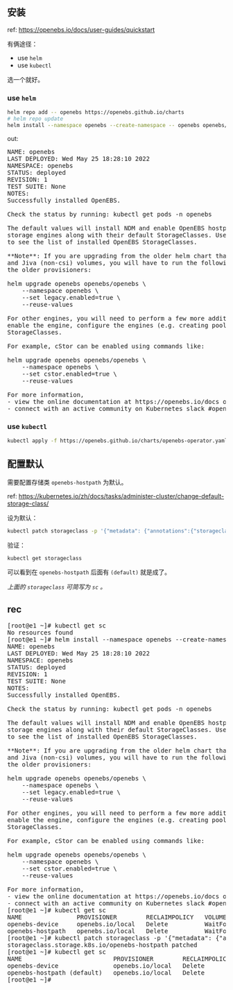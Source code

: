 
## 安装

ref: https://openebs.io/docs/user-guides/quickstart

有俩途径：

- use `helm`
- use `kubectl`

选一个就好。

### use `helm`

~~~ sh
helm repo add -- openebs https://openebs.github.io/charts
# helm repo update
helm install --namespace openebs --create-namespace -- openebs openebs/openebs
~~~

out:

<pre>NAME: openebs
LAST DEPLOYED: Wed May 25 18:28:10 2022
NAMESPACE: openebs
STATUS: deployed
REVISION: 1
TEST SUITE: None
NOTES:
Successfully installed OpenEBS.

Check the status by running: kubectl get pods -n openebs

The default values will install NDM and enable OpenEBS hostpath and device
storage engines along with their default StorageClasses. Use `kubectl get sc`
to see the list of installed OpenEBS StorageClasses.

**Note**: If you are upgrading from the older helm chart that was using cStor
and Jiva (non-csi) volumes, you will have to run the following command to include
the older provisioners:

helm upgrade openebs openebs/openebs \
	--namespace openebs \
	--set legacy.enabled=true \
	--reuse-values

For other engines, you will need to perform a few more additional steps to
enable the engine, configure the engines (e.g. creating pools) and create 
StorageClasses. 

For example, cStor can be enabled using commands like:

helm upgrade openebs openebs/openebs \
	--namespace openebs \
	--set cstor.enabled=true \
	--reuse-values

For more information, 
- view the online documentation at https://openebs.io/docs or
- connect with an active community on Kubernetes slack #openebs channel.
</pre>

### use `kubectl`

~~~ sh
kubectl apply -f https://openebs.github.io/charts/openebs-operator.yaml
~~~

## 配置默认

需要配置存储类 `openebs-hostpath` 为默认。

ref: https://kubernetes.io/zh/docs/tasks/administer-cluster/change-default-storage-class/

设为默认：

~~~ sh
kubectl patch storageclass -p '{"metadata": {"annotations":{"storageclass.kubernetes.io/is-default-class":"true"}}}' -- openebs-hostpath
~~~

验证：

~~~ sh
kubectl get storageclass
~~~

可以看到在 `openebs-hostpath` 后面有 `(default)` 就是成了。

*上面的 `storageclass` 可简写为 `sc` 。*



## rec

<pre>[root@e1 ~]# kubectl get sc
No resources found
[root@e1 ~]# helm install --namespace openebs --create-namespace -- openebs openebs/openebs
NAME: openebs
LAST DEPLOYED: Wed May 25 18:28:10 2022
NAMESPACE: openebs
STATUS: deployed
REVISION: 1
TEST SUITE: None
NOTES:
Successfully installed OpenEBS.

Check the status by running: kubectl get pods -n openebs

The default values will install NDM and enable OpenEBS hostpath and device
storage engines along with their default StorageClasses. Use `kubectl get sc`
to see the list of installed OpenEBS StorageClasses.

**Note**: If you are upgrading from the older helm chart that was using cStor
and Jiva (non-csi) volumes, you will have to run the following command to include
the older provisioners:

helm upgrade openebs openebs/openebs \
	--namespace openebs \
	--set legacy.enabled=true \
	--reuse-values

For other engines, you will need to perform a few more additional steps to
enable the engine, configure the engines (e.g. creating pools) and create 
StorageClasses. 

For example, cStor can be enabled using commands like:

helm upgrade openebs openebs/openebs \
	--namespace openebs \
	--set cstor.enabled=true \
	--reuse-values

For more information, 
- view the online documentation at https://openebs.io/docs or
- connect with an active community on Kubernetes slack #openebs channel.
[root@e1 ~]# kubectl get sc
NAME               PROVISIONER        RECLAIMPOLICY   VOLUMEBINDINGMODE      ALLOWVOLUMEEXPANSION   AGE
openebs-device     openebs.io/local   Delete          WaitForFirstConsumer   false                  5s
openebs-hostpath   openebs.io/local   Delete          WaitForFirstConsumer   false                  5s
[root@e1 ~]# kubectl patch storageclass -p &apos;{&quot;metadata&quot;: {&quot;annotations&quot;:{&quot;storageclass.kubernetes.io/is-default-class&quot;:&quot;true&quot;}}}&apos; -- openebs-hostpath
storageclass.storage.k8s.io/openebs-hostpath patched
[root@e1 ~]# kubectl get sc
NAME                         PROVISIONER        RECLAIMPOLICY   VOLUMEBINDINGMODE      ALLOWVOLUMEEXPANSION   AGE
openebs-device               openebs.io/local   Delete          WaitForFirstConsumer   false                  28s
openebs-hostpath (default)   openebs.io/local   Delete          WaitForFirstConsumer   false                  28s
[root@e1 ~]# </pre>


